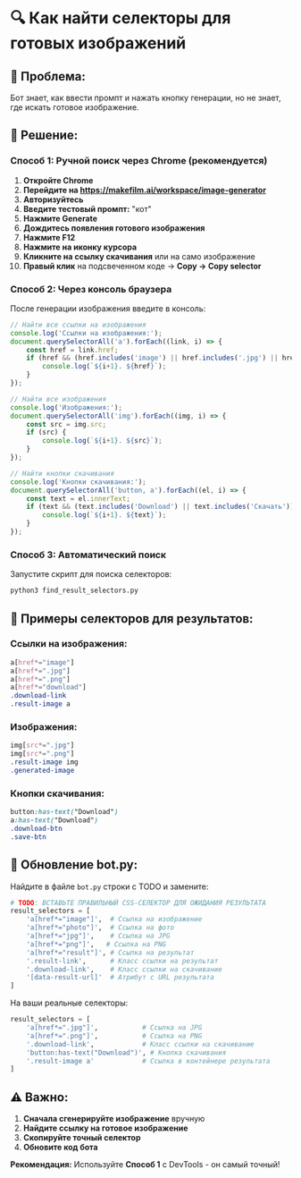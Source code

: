 # 🔍 Как найти селекторы для готовых изображений

## 🎯 Проблема:
Бот знает, как ввести промпт и нажать кнопку генерации, но не знает, где искать готовое изображение.

## 🔧 Решение:

### Способ 1: Ручной поиск через Chrome (рекомендуется)

1. **Откройте Chrome**
2. **Перейдите на https://makefilm.ai/workspace/image-generator**
3. **Авторизуйтесь**
4. **Введите тестовый промпт:** "кот"
5. **Нажмите Generate**
6. **Дождитесь появления готового изображения**
7. **Нажмите F12**
8. **Нажмите на иконку курсора**
9. **Кликните на ссылку скачивания** или на само изображение
10. **Правый клик** на подсвеченном коде → **Copy → Copy selector**

### Способ 2: Через консоль браузера

После генерации изображения введите в консоль:

```javascript
// Найти все ссылки на изображения
console.log('Ссылки на изображения:');
document.querySelectorAll('a').forEach((link, i) => {
    const href = link.href;
    if (href && (href.includes('image') || href.includes('.jpg') || href.includes('.png'))) {
        console.log(`${i+1}. ${href}`);
    }
});

// Найти все изображения
console.log('Изображения:');
document.querySelectorAll('img').forEach((img, i) => {
    const src = img.src;
    if (src) {
        console.log(`${i+1}. ${src}`);
    }
});

// Найти кнопки скачивания
console.log('Кнопки скачивания:');
document.querySelectorAll('button, a').forEach((el, i) => {
    const text = el.innerText;
    if (text && (text.includes('Download') || text.includes('Скачать'))) {
        console.log(`${i+1}. ${text}`);
    }
});
```

### Способ 3: Автоматический поиск

Запустите скрипт для поиска селекторов:

```bash
python3 find_result_selectors.py
```

## 📝 Примеры селекторов для результатов:

### Ссылки на изображения:
```css
a[href*="image"]
a[href*=".jpg"]
a[href*=".png"]
a[href*="download"]
.download-link
.result-image a
```

### Изображения:
```css
img[src*=".jpg"]
img[src*=".png"]
.result-image img
.generated-image
```

### Кнопки скачивания:
```css
button:has-text("Download")
a:has-text("Download")
.download-btn
.save-btn
```

## 🔧 Обновление bot.py:

Найдите в файле `bot.py` строки с TODO и замените:

```python
# TODO: ВСТАВЬТЕ ПРАВИЛЬНЫЙ CSS-СЕЛЕКТОР ДЛЯ ОЖИДАНИЯ РЕЗУЛЬТАТА
result_selectors = [
    'a[href*="image"]',  # Ссылка на изображение
    'a[href*="photo"]',  # Ссылка на фото
    'a[href*="jpg"]',    # Ссылка на JPG
    'a[href*="png"]',   # Ссылка на PNG
    'a[href*="result"]', # Ссылка на результат
    '.result-link',      # Класс ссылки на результат
    '.download-link',    # Класс ссылки на скачивание
    '[data-result-url]'  # Атрибут с URL результата
]
```

На ваши реальные селекторы:

```python
result_selectors = [
    'a[href*=".jpg"]',           # Ссылка на JPG
    'a[href*=".png"]',           # Ссылка на PNG
    '.download-link',            # Класс ссылки на скачивание
    'button:has-text("Download")', # Кнопка скачивания
    '.result-image a'            # Ссылка в контейнере результата
]
```

## ⚠️ Важно:

1. **Сначала сгенерируйте изображение** вручную
2. **Найдите ссылку на готовое изображение**
3. **Скопируйте точный селектор**
4. **Обновите код бота**

**Рекомендация:** Используйте **Способ 1** с DevTools - он самый точный!
